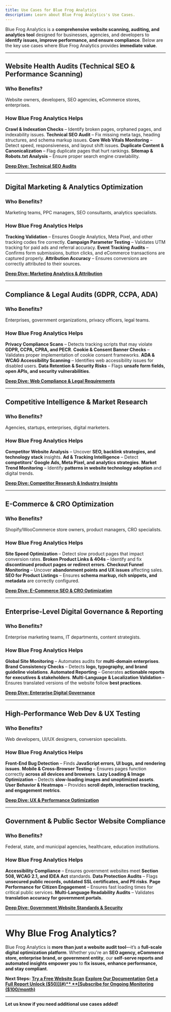 ```yaml
---
title: Use Cases for Blue Frog Analytics
description: Learn about Blue Frog Analytics's Use Cases.
---
```


Blue Frog Analytics is a **comprehensive website scanning, auditing, and analytics tool** designed for businesses, agencies, and developers to **identify issues, improve performance, and ensure compliance**. Below are the key use cases where Blue Frog Analytics provides **immediate value**.

---

## **Website Health Audits (Technical SEO & Performance Scanning)**
### **Who Benefits?**
 Website owners, developers, SEO agencies, eCommerce stores, enterprises.

### **How Blue Frog Analytics Helps**
 **Crawl & Indexation Checks** – Identify broken pages, orphaned pages, and indexability issues.
 **Technical SEO Audit** – Fix missing meta tags, heading structures, and schema markup issues.
 **Core Web Vitals Monitoring** – Detect speed, responsiveness, and layout shift issues.
 **Duplicate Content & Canonicalization** – Flag duplicate pages that hurt rankings.
 **Sitemap & Robots.txt Analysis** – Ensure proper search engine crawlability.

 **[Deep Dive: Technical SEO Audits](#)**

---

## **Digital Marketing & Analytics Optimization**
### **Who Benefits?**
 Marketing teams, PPC managers, SEO consultants, analytics specialists.

### **How Blue Frog Analytics Helps**
 **Tracking Validation** – Ensures Google Analytics, Meta Pixel, and other tracking codes fire correctly.
 **Campaign Parameter Testing** – Validates UTM tracking for paid ads and referral accuracy.
 **Event Tracking Audits** – Confirms form submissions, button clicks, and eCommerce transactions are captured properly.
 **Attribution Accuracy** – Ensures conversions are correctly attributed to their sources.

 **[Deep Dive: Marketing Analytics & Attribution](#)**

---

## **Compliance & Legal Audits (GDPR, CCPA, ADA)**
### **Who Benefits?**
 Enterprises, government organizations, privacy officers, legal teams.

### **How Blue Frog Analytics Helps**
 **Privacy Compliance Scans** – Detects tracking scripts that may violate **GDPR, CCPA, CPRA, and PECR**.
 **Cookie & Consent Banner Checks** – Validates proper implementation of cookie consent frameworks.
 **ADA & WCAG Accessibility Scanning** – Identifies web accessibility issues for disabled users.
 **Data Retention & Security Risks** – Flags **unsafe form fields, open APIs, and security vulnerabilities**.

 **[Deep Dive: Web Compliance & Legal Requirements](#)**

---

## **Competitive Intelligence & Market Research**
### **Who Benefits?**
 Agencies, startups, enterprises, digital marketers.

### **How Blue Frog Analytics Helps**
 **Competitor Website Analysis** – Uncover **SEO, backlink strategies, and technology stack** insights.
 **Ad & Tracking Intelligence** – Detect **competitors' Google Ads, Meta Pixel, and analytics strategies**.
 **Market Trend Monitoring** – Identify **patterns in website technology adoption** and digital trends.

 **[Deep Dive: Competitor Research & Industry Insights](#)**

---

## **E-Commerce & CRO Optimization**
### **Who Benefits?**
 Shopify/WooCommerce store owners, product managers, CRO specialists.

### **How Blue Frog Analytics Helps**
 **Site Speed Optimization** – Detect slow product pages that impact conversion rates.
 **Broken Product Links & 404s** – Identify and fix **discontinued product pages or redirect errors**.
 **Checkout Funnel Monitoring** – Uncover **abandonment points and UX issues** affecting sales.
 **SEO for Product Listings** – Ensures **schema markup, rich snippets, and metadata** are correctly configured.

 **[Deep Dive: E-Commerce SEO & CRO Optimization](#)**

---

## **Enterprise-Level Digital Governance & Reporting**
### **Who Benefits?**
 Enterprise marketing teams, IT departments, content strategists.

### **How Blue Frog Analytics Helps**
 **Global Site Monitoring** – Automates audits for **multi-domain enterprises**.
 **Brand Consistency Checks** – Detects **logo, typography, and brand guideline violations**.
 **Automated Reporting** – Generates **actionable reports for executives & stakeholders**.
 **Multi-Language & Localization Validation** – Ensures translated versions of the website follow **best practices**.

 **[Deep Dive: Enterprise Digital Governance](#)**

---

## **High-Performance Web Dev & UX Testing**
### **Who Benefits?**
 Web developers, UI/UX designers, conversion specialists.

### **How Blue Frog Analytics Helps**
 **Front-End Bug Detection** – Finds **JavaScript errors, UI bugs, and rendering issues**.
 **Mobile & Cross-Browser Testing** – Ensures pages function correctly **across all devices and browsers**.
 **Lazy Loading & Image Optimization** – Detects **slow-loading images and unoptimized assets**.
 **User Behavior & Heatmaps** – Provides **scroll depth, interaction tracking, and engagement metrics**.

 **[Deep Dive: UX & Performance Optimization](#)**

---

## **Government & Public Sector Website Compliance**
### **Who Benefits?**
 Federal, state, and municipal agencies, healthcare, education institutions.

### **How Blue Frog Analytics Helps**
 **Accessibility Compliance** – Ensures government websites meet **Section 508, WCAG 2.1, and IDEA Act** standards.
 **Data Protection Audits** – Flags **unsecured public records, outdated SSL certificates, and PII risks**.
 **Page Performance for Citizen Engagement** – Ensures fast loading times for critical public services.
 **Multi-Language Readability Audits** – Validates **translation accuracy for government portals**.

 **[Deep Dive: Government Website Standards & Security](#)**

---

# **Why Blue Frog Analytics?**
Blue Frog Analytics is **more than just a website audit tool**—it’s a **full-scale digital optimization platform**. Whether you're an **SEO agency, eCommerce store, enterprise brand, or government entity**, our **self-serve reports and automated insights empower you** to **fix issues, enhance performance, and stay compliant**.

 **Next Steps:**
 **[Try a Free Website Scan](#)**
 **[Explore Our Documentation](#)**
 **[Get a Full Report Unlock ($50)](#)**
 **[Subscribe for Ongoing Monitoring ($100/month)](#)**

---

 **Let us know if you need additional use cases added!**
